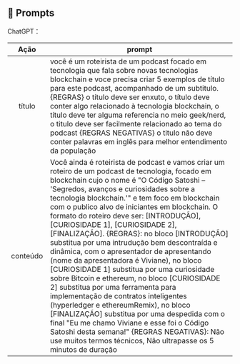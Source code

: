 ## 🧠 Prompts


ChatGPT：

|   Ação   | prompt                                                                                                                                                                                                                                                                         |
| :------: | ------------------------------------------------------------------------------------------------------------------------------------------------------------------------------------------------------------------------------------------------------------------------------ |
|  título  | você é um roteirista de um podcast focado em tecnologia que fala sobre novas tecnologias blockchain e voce precisa criar 5 exemplos de título para este podcast, acompanhado de um subtitulo. {REGRAS} o título deve ser enxuto, o título deve conter algo relacionado à tecnologia blockchain, o título deve ter alguma referencia no meio geek/nerd, o titulo deve ser facilmente relacionado ao tema do podcast {REGRAS NEGATIVAS} o titulo não deve conter palavras em inglês para melhor entendimento da população|
| conteúdo | Você ainda é roteirista de podcast e vamos criar um roteiro de um podcast de tecnologia, focado em blockchain cujo o nome é "O Código Satoshi – 'Segredos, avanços e curiosidades sobre a tecnologia blockchain.'" e tem foco em blockchain com o publico alvo de iniciantes em blockchain. O formato do roteiro deve ser: [INTRODUÇÃO], [CURIOSIDADE 1], [CURIOSIDADE 2], [FINALIZAÇÃO]. {REGRAS}: no bloco [INTRODUÇÃO] substitua por uma intrudução bem descontraída e dinâmica, com o apresentador de apresentando (nome da apresentadora é Viviane), no bloco [CURIOSIDADE 1] substitua por uma curiosidade sobre Bitcoin e ethereum, no bloco [CURIOSIDADE 2] substitua por uma ferramenta para implementação de contratos inteligentes (hyperledger e ethereumRemix), no bloco [FINALIZAÇÃO] substitua por uma despedida com o final "Eu me chamo Viviane e esse foi o Código Satoshi desta semana!" {REGRAS NEGATIVAS}: Não use muitos termos técnicos, Não ultrapasse os 5 minutos de duração|

